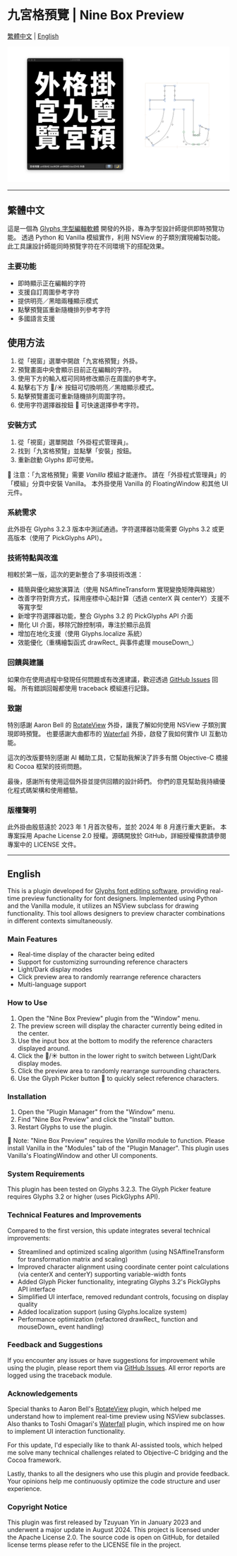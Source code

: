 # 九宮格預覽 | Nine Box Preview

[繁體中文](#繁體中文) | [English](#english)

![九宮格預覽視窗](NineBoxView_image1.png "九宮格預覽")

---

## 繁體中文

這是一個為 [Glyphs 字型編輯軟體](http://glyphsapp.com/) 開發的外掛，專為字型設計師提供即時預覽功能。
透過 Python 和 Vanilla 模組實作，利用 NSView 的子類別實現繪製功能。
此工具讓設計師能同時預覽字符在不同環境下的搭配效果。

### 主要功能

- 即時顯示正在編輯的字符
- 支援自訂周圍參考字符
- 提供明亮／黑暗兩種顯示模式
- 點擊預覽區重新隨機排列參考字符
- 多國語言支援

## 使用方法

1. 從「視窗」選單中開啟「九宮格預覽」外掛。
2. 預覽畫面中央會顯示目前正在編輯的字符。
3. 使用下方的輸入框可同時修改顯示在周圍的參考字。
4. 點擊右下方 🌙/☀️ 按鈕可切換明亮／黑暗顯示模式。
5. 點擊預覽畫面可重新隨機排列周圍字符。
6. 使用字符選擇器按鈕 🔣 可快速選擇參考字符。

### 安裝方式

1. 從「視窗」選單開啟「外掛程式管理員」。
2. 找到「九宮格預覽」並點擊「安裝」按鈕。
3. 重新啟動 Glyphs 即可使用。

🌿 注意：「九宮格預覽」需要 *Vanilla* 模組才能運作。
請在「外掛程式管理員」的「模組」分頁中安裝 Vanilla。
本外掛使用 Vanilla 的 FloatingWindow 和其他 UI 元件。

### 系統需求

此外掛在 Glyphs 3.2.3 版本中測試通過。字符選擇器功能需要 Glyphs 3.2 或更高版本（使用了 PickGlyphs API）。

### 技術特點與改進

相較於第一版，這次的更新整合了多項技術改進：

- 精簡與優化縮放演算法（使用 NSAffineTransform 實現變換矩陣與縮放）
- 改善字符對齊方式，採用座標中心點計算（透過 centerX 與 centerY）支援不等寬字型
- 新增字符選擇器功能，整合 Glyphs 3.2 的 PickGlyphs API 介面
- 簡化 UI 介面，移除冗餘控制項，專注於顯示品質
- 增加在地化支援（使用 Glyphs.localize 系統）
- 效能優化（重構繪製函式 drawRect_ 與事件處理 mouseDown_）

### 回饋與建議

如果你在使用過程中發現任何問題或有改進建議，歡迎透過 [GitHub Issues](https://github.com/yintzuyuan/NineBoxView/issues) 回報。
所有錯誤回報都使用 traceback 模組進行記錄。

### 致謝

特別感謝 Aaron Bell 的 [RotateView](https://github.com/aaronbell/RotateView) 外掛，讓我了解如何使用 NSView 子類別實現即時預覽。
也要感謝大曲都市的 [Waterfall](https://github.com/Tosche/Waterfall) 外掛，啟發了我如何實作 UI 互動功能。

這次的改版要特別感謝 AI 輔助工具，它幫助我解決了許多有關 Objective-C 橋接和 Cocoa 框架的技術問題。

最後，感謝所有使用這個外掛並提供回饋的設計師們。
你們的意見幫助我持續優化程式碼架構和使用體驗。

### 版權聲明

此外掛由殷慈遠於 2023 年 1 月首次發布，並於 2024 年 8 月進行重大更新。
本專案採用 Apache License 2.0 授權。源碼開放於 GitHub，詳細授權條款請參閱專案中的 LICENSE 文件。

---

## English

This is a plugin developed for [Glyphs font editing software](http://glyphsapp.com/), providing real-time preview functionality for font designers. Implemented using Python and the Vanilla module, it utilizes an NSView subclass for drawing functionality. This tool allows designers to preview character combinations in different contexts simultaneously.

### Main Features

- Real-time display of the character being edited
- Support for customizing surrounding reference characters
- Light/Dark display modes
- Click preview area to randomly rearrange reference characters
- Multi-language support

### How to Use

1. Open the "Nine Box Preview" plugin from the "Window" menu.
2. The preview screen will display the character currently being edited in the center.
3. Use the input box at the bottom to modify the reference characters displayed around.
4. Click the 🌙/☀️ button in the lower right to switch between Light/Dark display modes.
5. Click the preview area to randomly rearrange surrounding characters.
6. Use the Glyph Picker button 🔣 to quickly select reference characters.

### Installation

1. Open the "Plugin Manager" from the "Window" menu.
2. Find "Nine Box Preview" and click the "Install" button.
3. Restart Glyphs to use the plugin.

🌿 Note: "Nine Box Preview" requires the *Vanilla* module to function. Please install Vanilla in the "Modules" tab of the "Plugin Manager". This plugin uses Vanilla's FloatingWindow and other UI components.

### System Requirements

This plugin has been tested on Glyphs 3.2.3. The Glyph Picker feature requires Glyphs 3.2 or higher (uses PickGlyphs API).

### Technical Features and Improvements

Compared to the first version, this update integrates several technical improvements:

- Streamlined and optimized scaling algorithm (using NSAffineTransform for transformation matrix and scaling)
- Improved character alignment using coordinate center point calculations (via centerX and centerY) supporting variable-width fonts
- Added Glyph Picker functionality, integrating Glyphs 3.2's PickGlyphs API interface
- Simplified UI interface, removed redundant controls, focusing on display quality
- Added localization support (using Glyphs.localize system)
- Performance optimization (refactored drawRect_ function and mouseDown_ event handling)

### Feedback and Suggestions

If you encounter any issues or have suggestions for improvement while using the plugin, please report them via [GitHub Issues](https://github.com/yintzuyuan/NineBoxView/issues). All error reports are logged using the traceback module.

### Acknowledgements

Special thanks to Aaron Bell's [RotateView](https://github.com/aaronbell/RotateView) plugin, which helped me understand how to implement real-time preview using NSView subclasses. Also thanks to Toshi Omagari's [Waterfall](https://github.com/Tosche/Waterfall) plugin, which inspired me on how to implement UI interaction functionality.

For this update, I'd especially like to thank AI-assisted tools, which helped me solve many technical challenges related to Objective-C bridging and the Cocoa framework.

Lastly, thanks to all the designers who use this plugin and provide feedback. Your opinions help me continuously optimize the code structure and user experience.

### Copyright Notice

This plugin was first released by Tzuyuan Yin in January 2023 and underwent a major update in August 2024. This project is licensed under the Apache License 2.0. The source code is open on GitHub, for detailed license terms please refer to the LICENSE file in the project.
